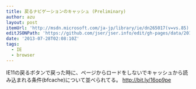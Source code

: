 ```yaml
---
title: 戻るナビゲーションのキャッシュ (Preliminary)
author: azu
layout: post
itemUrl: 'http://msdn.microsoft.com/ja-jp/library/ie/dn265017(v=vs.85).aspx'
editJSONPath: 'https://github.com/jser/jser.info/edit/gh-pages/data/2013/07/index.json'
date: '2013-07-28T02:08:10Z'
tags:
  - IE
  - browser
---
```

IE11の戻るボタンで戻った時に、ページからロードをしないでキャッシュから読み込まれる条件(bfcache)について並べられてる。
http://bit.ly/16op9pe

